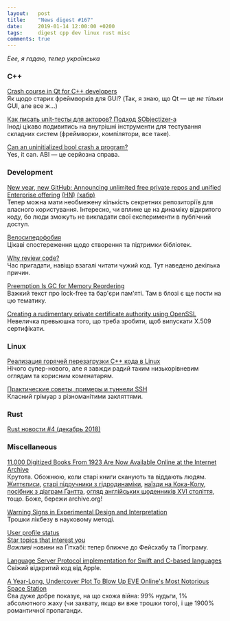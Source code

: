 ```yaml
---
layout:   post
title:    "News digest #167"
date:     2019-01-14 12:00:00 +0200
tags:     digest cpp dev linux rust misc
comments: true
---
```


_Еее, я гадаю, тепер українська_

### C++

[Crash course in Qt for C++ developers](https://www.cleanqt.io/blog/crash-course-in-qt-for-c%2B%2B-developers,-part-1)<br/>
Як щодо старих фреймворків для GUI? (Так, я знаю, що Qt — це _не тільки_ GUI, але все ж...)

[Как писать unit-тесты для акторов? Подход SObjectizer-а](https://habr.com/post/435606/)<br/>
Іноді цікаво подивитись на внутрішні інструменти для тестування складних систем (фреймворки, компілятори, все таке).

[Can an uninitialized bool crash a program?](https://stackoverflow.com/questions/54120862/can-an-uninitialized-bool-crash-a-program/54125820#54125820)<br/>
Yes, it can. ABI — це серйозна справа.

### Development

[New year, new GitHub: Announcing unlimited free private repos and unified Enterprise offering](https://blog.github.com/2019-01-07-new-year-new-github/) [(HN)](https://news.ycombinator.com/item?id=18847043) [(хабр)](https://habr.com/company/jugru/blog/435380/)<br/>
Тепер можна мати необмежену кількість секретних репозиторіїв для власного користування. Інтересно, чи вплине це на динаміку відкритого коду, бо люди зможуть не викладати свої експерименти в публічний доступ.

[Велосипедофобия](https://habr.com/post/435272/)<br/>
Цікаві спостереження щодо створення та підтримки бібліотек.

[Why review code?](https://sophiebits.com/2018/12/25/why-review-code.html)<br/>
Час пригадати, навіщо взагалі читати чужий код. Тут наведено декілька причин.

[Preemption Is GC for Memory Reordering](https://pvk.ca/Blog/2019/01/09/preemption-is-gc-for-memory-reordering/)<br/>
Важкий текст про lock-free та бар'єри пам'яті. Там в блозі є ще пости на цю тематику.

[Creating a rudimentary private certificate authority using OpenSSL](https://blog.behrang.org/articles/creating-a-ca-with-openssl.html)<br/>
Невеличка превьюшка того, що треба зробити, щоб випускати X.509 сертифікати.

### Linux

[Реализация горячей перезагрузки С++ кода в Linux](https://habr.com/post/435260/)<br/>
Нічого супер-нового, але я завжди радий таким низькорівневим оглядам та корисним коменатарям.

[Практические советы, примеры и туннели SSH](https://habr.com/post/435546/)<br/>
Класний грімуар з різноманітими закляттями.

### Rust

[Rust новости #4 (декабрь 2018)](https://habr.com/post/435614/)

### Miscellaneous

[11,000 Digitized Books From 1923 Are Now Available Online at the Internet Archive](http://www.openculture.com/2019/01/11000-digitized-books-from-1923-are-now-available-online-at-the-internet-archive.html)<br/>
Крутота. Обожнюю, коли старі книги сканують та віддають людям. [Життєписи](https://archive.org/details/historyofsacrame00reed/page/n3), [старі підручники з гідродинаміки](https://archive.org/details/mechanicalproper004276mbp/page/n5), [наїзди на Кока-Колу](https://archive.org/details/cocacolaopinions00cocauoft/page/n15), [посібник з діаграм Ґантта](https://archive.org/details/ganttchartworkin00claruoft/page/24), [огляд англійських щоденників XVI століття](https://archive.org/details/englishdiariesre00ponsuoft/page/n15), тощо. Боже, бережи archive.org!

[Warning Signs in Experimental Design and Interpretation](http://norvig.com/experiment-design.html)<br/>
Трошки лікбезу в науковому методі.

[User profile status](https://blog.github.com/changelog/2019-01-09-set-your-status/)<br/>
[Star topics that interest you](https://blog.github.com/2019-01-08-topic-starring/)<br/>
_Важливі_ новини на Ґітхабі: тепер ближче до Фейсхабу та Ґітограму.

[Language Server Protocol implementation for Swift and C-based languages](https://github.com/apple/sourcekit-lsp)<br/>
Свіжий відкритий код від Apple.

[A Year-Long, Undercover Plot To Blow Up EVE Online's Most Notorious Space Station](https://kotaku.com/the-year-long-undercover-plot-to-blow-up-eve-onlines-m-1831574442)<br/>
Єва дуже добре показує, на що схожа війна: 99% нудьги, 1% абсолютного жаху (чи захвату, якщо ви вже трошки того), і ще 1900% романтичної пропаганди.
